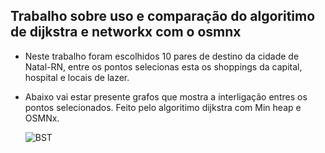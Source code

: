 ## Trabalho sobre uso e comparação do algoritimo de dijkstra e networkx com o osmnx
- Neste trabalho foram escolhidos 10 pares de destino da cidade de Natal-RN, entre os pontos selecionas esta os shoppings da capital, hospital e locais de lazer.
- Abaixo vai estar presente grafos que mostra a interligação entres os pontos selecionados. Feito pelo algoritimo dijkstra com Min heap e OSMNx.

  <img src="https://github.com/user-attachments/assets/5887e6aa-b0a6-46ef-a889-f2c2c3282130" alt="BST">
